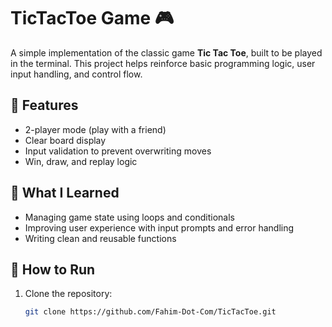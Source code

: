 
# TicTacToe Game 🎮

A simple implementation of the classic game **Tic Tac Toe**, built to be played in the terminal. This project helps reinforce basic programming logic, user input handling, and control flow.

## 🚀 Features

- 2-player mode (play with a friend)
- Clear board display
- Input validation to prevent overwriting moves
- Win, draw, and replay logic

## 🧠 What I Learned

- Managing game state using loops and conditionals
- Improving user experience with input prompts and error handling
- Writing clean and reusable functions

## 🔧 How to Run

1. Clone the repository:
   ```bash
   git clone https://github.com/Fahim-Dot-Com/TicTacToe.git
